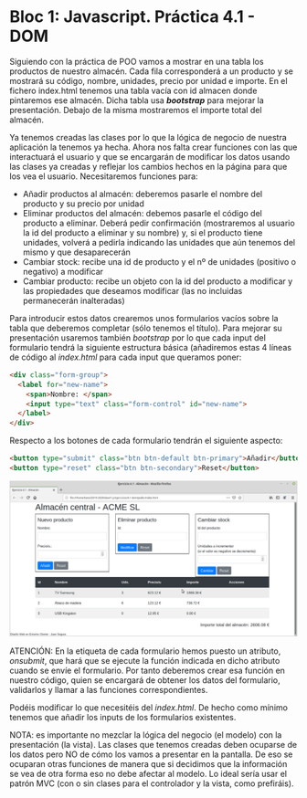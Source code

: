 # Bloc 1: Javascript. Práctica 4.1 - DOM
Siguiendo con la práctica de POO vamos a mostrar en una tabla los productos de nuestro almacén. Cada fila corresponderá a un producto y se mostrará su código, nombre, unidades, precio por unidad e importe. En el fichero index.html tenemos una tabla vacía con id almacen donde pintaremos ese almacén. Dicha tabla usa **_bootstrap_** para mejorar la presentación. Debajo de la misma mostraremos el importe total del almacén.

Ya tenemos creadas las clases por lo que la lógica de negocio de nuestra aplicación la tenemos ya hecha. Ahora nos falta crear funciones con las que interactuará el usuario y que se encargarán de modificar los datos usando las clases ya creadas y reflejar los cambios hechos en la página para que los vea el usuario. Necesitaremos funciones para:
* Añadir productos al almacén: deberemos pasarle el nombre del producto y su precio por unidad
* Eliminar productos del almacén: debemos pasarle el código del producto a eliminar. Deberá pedir confirmación (mostraremos al usuario la id del producto a eliminar y su nombre) y, si el producto tiene unidades, volverá a pedirla indicando las unidades que aún tenemos del mismo y que desaparecerán
* Cambiar stock: recibe una id de producto y el nº de unidades (positivo o negativo) a modificar
* Cambiar producto: recibe un objeto con la id del producto a modificar y las propiedades que deseamos modificar (las no incluidas permanecerán inalteradas)

Para introducir estos datos crearemos unos formularios vacíos sobre la tabla que deberemos completar (sólo tenemos el título). Para mejorar su presentación usaremos también _bootstrap_ por lo que cada input del formulario tendrá la siguiente estructura básica (añadiremos estas 4 líneas de código al _index.html_ para cada input que queramos poner:
```html
<div class="form-group">
  <label for="new-name">
    <span>Nombre: </span>
    <input type="text" class="form-control" id="new-name">
  </label>
</div>
```

Respecto a los botones de cada formulario tendrán el siguiente aspecto:
```html
<button type="submit" class="btn btn-default btn-primary">Añadir</button>
<button type="reset" class="btn btn-secondary">Reset</button>
```
![Almacén](./img/ejer4-1.png)

ATENCIÓN: En la etiqueta de cada formulario hemos puesto un atributo, _onsubmit_, que hará que se ejecute la función indicada en dicho atributo cuando se envíe el formulario. Por tanto deberemos crear esa función en nuestro código, quien se encargará de obtener los datos del formulario, validarlos y llamar a las funciones correspondientes.

Podéis modificar lo que necesitéis del _index.html_. De hecho como mínimo tenemos que añadir los inputs de los formularios existentes.

NOTA: es importante no mezclar la lógica del negocio (el modelo) con la presentación (la vista). Las clases que tenemos creadas deben ocuparse de los datos pero NO de cómo los vamos a presentar en la pantalla. De eso se ocuparan otras funciones de manera que si decidimos que la información se vea de otra forma eso no debe afectar al modelo. Lo ideal sería usar el patrón MVC (con o sin clases para el controlador y la vista, como prefiráis).
